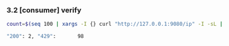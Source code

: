 
### 3.2 [consumer] verify


```bash
count=$(seq 100 | xargs -I {} curl "http://127.0.0.1:9080/ip" -I -sL | grep "429" | wc -l); echo \"200\": $((100 - $count)), \"429\": $count

"200": 2, "429":       98
```